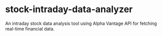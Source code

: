 # stock-intraday-data-analyzer
An intraday stock data analysis tool using Alpha Vantage API for fetching real-time financial data.
